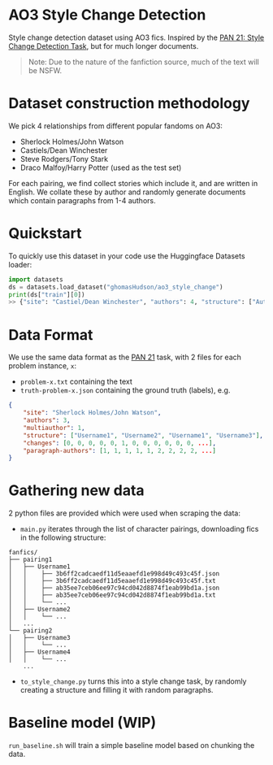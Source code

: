 # AO3 Style Change Detection
Style change detection dataset using AO3 fics. Inspired by the [PAN 21: Style Change Detection Task](https://pan.webis.de/clef21/pan21-web/style-change-detection.html), but for much longer documents.

> Note: Due to the nature of the fanfiction source, much of the text will be NSFW. 

# Dataset construction methodology
We pick 4 relationships from different popular fandoms on AO3:
- Sherlock Holmes/John Watson
- Castiels/Dean Winchester
- Steve Rodgers/Tony Stark
- Draco Malfoy/Harry Potter (used as the test set)

For each pairing, we find collect stories which include it, and are written in English. We collate these by author and randomly generate documents which contain paragraphs from 1-4 authors.

# Quickstart
To quickly use this dataset in your code use the Huggingface Datasets loader:
```python
import datasets
ds = datasets.load_dataset("ghomasHudson/ao3_style_change")
print(ds["train"][0])
>> {"site": "Castiel/Dean Winchester", "authors": 4, "structure": ["Author1", "Author2", ...], "multi-author": 1, "changes": [0,0,...]...}
```

# Data Format

We use the same data format as the [PAN 21](https://pan.webis.de/clef21/pan21-web/style-change-detection.html) task, with 2 files for each problem instance, `x`:
- `problem-x.txt` containing the text
- `truth-problem-x.json` containing the ground truth (labels), e.g.
```json
{
    "site": "Sherlock Holmes/John Watson",
    "authors": 3,
    "multiauthor": 1,
    "structure": ["Username1", "Username2", "Username1", "Username3"],
    "changes": [0, 0, 0, 0, 0, 1, 0, 0, 0, 0, 0, 0, ...],
    "paragraph-authors": [1, 1, 1, 1, 1, 2, 2, 2, 2, ...]
}
```


# Gathering new data

2 python files are provided which were used when scraping the data:
- `main.py` iterates through the list of character pairings, downloading fics in the following structure:
```
fanfics/
├── pairing1
│   ├── Username1
│   │    ├── 3b6ff2cadcaedf11d5eaaefd1e998d49c493c45f.json
│   │    ├── 3b6ff2cadcaedf11d5eaaefd1e998d49c493c45f.txt
│   │    ├── ab35ee7ceb06ee97c94cd042d8874f1eab99bd1a.json
│   │    ├── ab35ee7ceb06ee97c94cd042d8874f1eab99bd1a.txt
│   │    └── ...
│   ├── Username2
│   │    └── ...
│   ...
└── pairing2
│   ├── Username3
│   │    └── ...
│   ├── Username4
│   │    └── ...
    ...
```
- `to_style_change.py` turns this into a style change task, by randomly creating a structure and filling it with random paragraphs.

# Baseline model (WIP)
`run_baseline.sh` will train a simple baseline model based on chunking the data.
